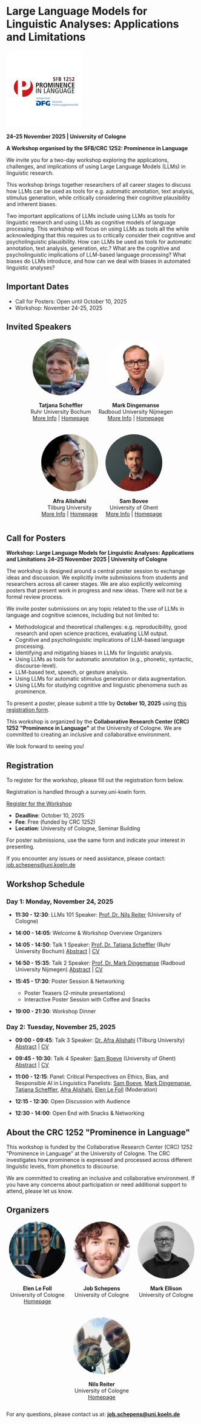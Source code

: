 # Large Language Models for Linguistic Analyses: Applications and Limitations

![CRC 1252 Logo](assets/Logo_Promince_in_Language.png)

**24–25 November 2025 | University of Cologne**

**A Workshop organised by the SFB/CRC 1252: Prominence in Language**

We invite you for a two-day workshop exploring the applications, challenges, and implications of using Large Language Models (LLMs) in linguistic research.

This workshop brings together researchers of all career stages to discuss how LLMs can be used as tools for e.g. automatic annotation, text analysis, stimulus generation, while critically considering their cognitive plausibility and inherent biases.

Two important applications of LLMs include using LLMs as tools for linguistic research and using LLMs as cognitive models of language processing. This workshop will focus on using LLMs as tools all the while acknowledging that this requires us to critically consider their cognitive and psycholinguistic plausibility. How can LLMs be used as tools for automatic annotation, text analysis, generation, etc.? What are the cognitive and psycholinguistic implications of LLM-based language processing? What biases do LLMs introduce, and how can we deal with biases in automated linguistic analyses?


## Important Dates
- Call for Posters: Open until October 10, 2025
- Workshop: November 24-25, 2025

## Invited Speakers
<div style="display: flex; flex-wrap: wrap; gap: 20px; justify-content: center;">
  <div style="text-align: center;">
    <img src="assets/scheffer.jpg" alt="Tatjana Scheffler" style="width: 150px; height: 150px; object-fit: cover; border-radius: 50%;">
    <p><strong>Tatjana Scheffler</strong><br>Ruhr University Bochum<br><a href="speakers/tatjana-scheffler/">More Info</a> | <a href="https://tscheffler.github.io/">Homepage</a></p>
  </div>
  <div style="text-align: center;">
    <img src="assets/dingemanse-mark-2020-nobg-gradient.jpg" alt="Mark Dingemanse" style="width: 150px; height: 150px; object-fit: cover; border-radius: 50%;">
    <p><strong>Mark Dingemanse</strong><br>Radboud University Nijmegen<br><a href="speakers/mark-dingemanse/">More Info</a> | <a href="https://markdingemanse.net/">Homepage</a></p>
  </div>
  <div style="text-align: center;">
    <img src="assets/afra.JPG" alt="Afra Alishahi" style="width: 150px; height: 150px; object-fit: cover; border-radius: 50%;">
    <p><strong>Afra Alishahi</strong><br>Tilburg University<br><a href="speakers/afra-alishahi/">More Info</a> | <a href="https://afra.alishahi.name/">Homepage</a></p>
  </div>
  <div style="text-align: center;">
    <img src="assets/Sam-Boeve-1966441941.jpg" alt="Sam Bovee" style="width: 150px; height: 150px; object-fit: cover; border-radius: 50%;">
    <p><strong>Sam Bovee</strong><br>University of Ghent<br><a href="speakers/sam-boeve/">More Info</a> | <a href="https://research.ugent.be/web/person/sam-boeve-0/en">Homepage</a></p>
  </div>
</div>


## Call for Posters

**Workshop: Large Language Models for Linguistic Analyses: Applications and Limitations**
**24–25 November 2025 | University of Cologne**


The workshop is designed around a central poster session to exchange ideas and discussion. We explicitly invite submissions from students and researchers across all career stages. We are also explicitly welcoming posters that present work in progress and new ideas. There will not be a formal review process.

We invite poster submissions on any topic related to the use of LLMs in language and cognitive sciences, including but not limited to:

- Methodological and theoretical challenges: e.g. reproducibility, good research and open science practices, evaluating LLM output.
- Cognitive and psycholinguistic implications of LLM-based language processing.
- Identifying and mitigating biases in LLMs for linguistic analysis.
- Using LLMs as tools for automatic annotation (e.g., phonetic, syntactic, discourse-level).
- LLM-based text, speech, or gesture analysis.
- Using LLMs for automatic stimulus generation or data augmentation.
- Using LLMs for studying cognitive and linguistic phenomena such as prominence.

To present a poster, please submit a title by **October 10, 2025** using [this registration form](https://survey.uni-koeln.de/index.php/612595?lang=en).

This workshop is organized by the **Collaborative Research Center (CRC) 1252 "Prominence in Language"** at the University of Cologne. We are committed to creating an inclusive and collaborative environment.

We look forward to seeing you!




## Registration

To register for the workshop, please fill out the registration form below.

Registration is handled through a survey.uni-koeln form.

[Register for the Workshop](https://survey.uni-koeln.de/index.php/612595?lang=en)

- **Deadline**: October 10, 2025
- **Fee**: Free (funded by CRC 1252)
- **Location**: University of Cologne, Seminar Building

For poster submissions, use the same form and indicate your interest in presenting.

If you encounter any issues or need assistance, please contact: job.schepens@uni.koeln.de



## Workshop Schedule

### Day 1: Monday, November 24, 2025

- **11:30 - 12:30**: LLMs 101
  Speaker: <a href="https://nilsreiter.de/">Prof. Dr. Nils Reiter</a> (University of Cologne)

- **14:00 - 14:05**: Welcome & Workshop Overview
  Organizers

- **14:05 - 14:50**: Talk 1
  Speaker: <a href="speakers/tatjana-scheffler/">Prof. Dr. Tatjana Scheffler</a> (Ruhr University Bochum)
  <a href="speakers/tatjana-scheffler/#abstract">Abstract</a> | <a href="https://tscheffler.github.io/">CV</a>

- **14:50 - 15:35**: Talk 2
  Speaker: <a href="speakers/mark-dingemanse/">Prof. Dr. Mark Dingemanse</a> (Radboud University Nijmegen)
  <a href="speakers/mark-dingemanse/#abstract">Abstract</a> | <a href="https://markdingemanse.net/">CV</a>

- **15:45 - 17:30**: Poster Session & Networking
  * Poster Teasers (2-minute presentations)
  * Interactive Poster Session with Coffee and Snacks

- **19:00 - 21:30**: Workshop Dinner

### Day 2: Tuesday, November 25, 2025

- **09:00 - 09:45**: Talk 3
  Speaker: <a href="speakers/afra-alishahi/">Dr. Afra Alishahi</a> (Tilburg University)
  <a href="speakers/afra-alishahi/#abstract">Abstract</a> | <a href="https://afra.alishahi.name/">CV</a>

- **09:45 - 10:30**: Talk 4
  Speaker: <a href="speakers/sam-boeve/">Sam Boeve</a> (University of Ghent)
  <a href="speakers/sam-boeve/#abstract">Abstract</a> | <a href="https://research.ugent.be/web/person/sam-boeve-0/en">CV</a>

- **11:00 - 12:15**: Panel: Critical Perspectives on Ethics, Bias, and Responsible AI in Linguistics
  Panelists: <a href="speakers/sam-boeve/">Sam Boeve</a>, <a href="speakers/mark-dingemanse/">Mark Dingemanse</a>, <a href="speakers/tatjana-scheffler/">Tatjana Scheffler</a>, <a href="speakers/afra-alishahi/">Afra Alishahi</a>, <a href="https://elenlefoll.eu/">Elen Le Foll</a> (Moderation)

- **12:15 - 12:30**: Open Discussion with Audience

- **12:30 - 14:00**: Open End with Snacks & Networking

## About the CRC 1252 "Prominence in Language"
This workshop is funded by the Collaborative Research Center (CRC) 1252 "Prominence in Language" at the University of Cologne. The CRC investigates how prominence is expressed and processed across different linguistic levels, from phonetics to discourse.

We are committed to creating an inclusive and collaborative environment. If you have any concerns about participation or need additional support to attend, please let us know.



## Organizers
<div style="display: flex; flex-wrap: wrap; gap: 20px; justify-content: center;">
  <div style="text-align: center;">
    <img src="assets/elenlefoll.jpg" alt="Elen Le Foll" style="width: 150px; height: 150px; object-fit: cover; border-radius: 50%;">
    <p><strong>Elen Le Foll</strong><br>University of Cologne<br><a href="https://elenlefoll.eu/">Homepage</a></p>
  </div>
  <div style="text-align: center;">
    <img src="assets/Job-Schepens-2-2527910669.jpg" alt="Job Schepens" style="width: 150px; height: 150px; object-fit: cover; border-radius: 50%;">
    <p><strong>Job Schepens</strong><br>University of Cologne</p>
  </div>
  <div style="text-align: center;">
    <img src="assets/markellison.jpg" alt="Mark Ellison" style="width: 150px; height: 150px; object-fit: cover; border-radius: 50%;">
    <p><strong>Mark Ellison</strong><br>University of Cologne</p>
  </div>
  <div style="text-align: center;">
    <img src="assets/nilsreiter.jpg" alt="Nils Reiter" style="width: 150px; height: 150px; object-fit: cover; border-radius: 50%;">
    <p><strong>Nils Reiter</strong><br>University of Cologne<br><a href="https://nilsreiter.de/">Homepage</a></p>
  </div>
</div>

For any questions, please contact us at: **job.schepens@uni.koeln.de**
